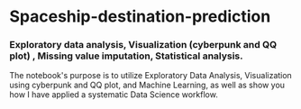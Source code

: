 # Spaceship-destination-prediction
### Exploratory data analysis, Visualization (cyberpunk and QQ plot) , Missing value imputation, Statistical analysis. 
The notebook's purpose is to utilize Exploratory Data Analysis, Visualization using cyberpunk and QQ plot, and Machine Learning, as well as show you how I have applied a systematic Data Science workflow.
